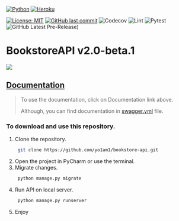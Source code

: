 [![Python](https://img.shields.io/badge/Python-14354C?style=for-the-badge&logo=python&logoColor=white)](https://www.python.org)
[![Heroku](https://img.shields.io/badge/Heroku-430098?style=for-the-badge&logo=heroku&logoColor=white)](https://boiling-dusk-49835-df388a71925c.herokuapp.com/api_v2/)

[![License: MIT](https://img.shields.io/github/license/yo1am1/bookstore-api)](https://github.com/yo1am1/bookstore-api/blob/main/LICENSE)
[![GitHub last commit](https://img.shields.io/github/last-commit/yo1am1/bookstore-api)](https://github.com/yo1am1/bookstore-api/commits/main)
![Codecov](https://img.shields.io/codecov/c/github/yo1am1/bookstore-api?token=D8TONVLGHY)
![Lint](https://github.com/yo1am1/bookstore-api/actions/workflows/black.yaml/badge.svg?event=push)
![Pytest](https://github.com/yo1am1/bookstore-api/actions/workflows/test.yml/badge.svg?event=push)
![GitHub Latest Pre-Release)](https://img.shields.io/github/v/release/yo1am1/bookstore-api?include_prereleases&label=pre-release&logo=github)  
<!-- ![GitHub Latest Release)](https://img.shields.io/github/v/release/yo1am1/bookstore-api?logo=github)
-->

# BookstoreAPI v2.0-beta.1 

<a href="https://codecov.io/gh/yo1am1/bookstore-api" >  <img src="https://codecov.io/gh/yo1am1/bookstore-api/branch/main/graphs/tree.svg?token=D8TONVLGHY"/>  </a>

## [Documentation](https://app.swaggerhub.com/apis-docs/BIGDIEBAM/book-shelf_social_experiment/2.0.0)
> To use the documentation, click on Documentation link above.
> 
> Although, you can find documentation in [swagger.yml](https://github.com/yo1am1/bookstore-api/blob/homework_23/swagger.yml) file.
### To download and use this repository.
1. Clone the repository.
    ```bash
     git clone https://github.com/yo1am1/bookstore-api.git
    ```
2. Open the project in PyCharm or use the terminal.
3. Migrate changes.
    ```bash
     python manage.py migrate
    ```
4. Run API on local server.
    ```bash
     python manage.py runserver
    ```  
5. Enjoy
